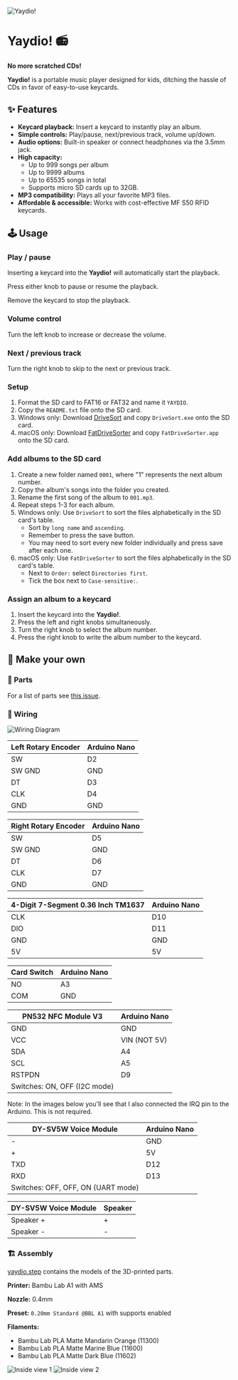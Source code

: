 ![Yaydio!](images/yaydio.jpg)

# Yaydio! 📻
**No more scratched CDs!**

**Yaydio!** is a portable music player designed for kids, ditching the hassle of CDs in favor of easy-to-use keycards.


## ✨ Features
- **Keycard playback:** Insert a keycard to instantly play an album.
- **Simple controls:** Play/pause, next/previous track, volume up/down.
- **Audio options:** Built-in speaker or connect headphones via the 3.5mm jack.
- **High capacity:**
    - Up to 999 songs per album
    - Up to 9999 albums
    - Up to 65535 songs in total
    - Supports micro SD cards up to 32GB.
- **MP3 compatibility:** Plays all your favorite MP3 files.
- **Affordable & accessible:** Works with cost-effective MF S50 RFID keycards.


## 🕹️ Usage

### Play / pause
Inserting a keycard into the **Yaydio!** will automatically start the playback.

Press either knob to pause or resume the playback.

Remove the keycard to stop the playback.


### Volume control
Turn the left knob to increase or decrease the volume.


### Next / previous track
Turn the right knob to skip to the next or previous track.


### Setup
1. Format the SD card to FAT16 or FAT32 and name it `YAYDIO`.
2. Copy the `README.txt` file onto the SD card.
3. Windows only: Download [DriveSort](https://www.anerty.net/software/file/DriveSort/?lang=en) and copy `DriveSort.exe` onto the SD card.
4. macOS only: Download [FatDriveSorter](https://fat-drive-sorter.netlify.app) and copy `FatDriveSorter.app` onto the SD card.


### Add albums to the SD card
1.  Create a new folder named `0001`, where "1" represents the next album number.
2.  Copy the album's songs into the folder you created.
3.  Rename the first song of the album to `001.mp3`.
4.  Repeat steps 1-3 for each album.
5.  Windows only: Use `DriveSort` to sort the files alphabetically in the SD card's table.
    -   Sort by `long name` and `ascending`.
    -   Remember to press the save button.
    -   You may need to sort every new folder individually and press save after each one.
6.  macOS only: Use `FatDriveSorter` to sort the files alphabetically in the SD card's table.
    -   Next to `Order:` select `Directories first`.
    -   Tick the box next to `Case-sensitive:`.


### Assign an album to a keycard

1. Insert the keycard into the **Yaydio!**.
2. Press the left and right knobs simultaneously.
3. Turn the right knob to select the album number.
4. Press the right knob to write the album number to the keycard.


## 🔨 Make your own

### 🧱 Parts
For a list of parts see [this issue](https://github.com/JakesMD/Yaydio/issues/1).

### 🧵 Wiring

![Wiring Diagram](images/wiring_diagram.png)

| Left Rotary Encoder | Arduino Nano |
| ------------------- | ------------ |
| SW                  | D2           |
| SW GND              | GND          |
| DT                  | D3           |
| CLK                 | D4           |
| GND                 | GND          |

| Right Rotary Encoder | Arduino Nano |
| -------------------- | ------------ |
| SW                   | D5           |
| SW GND               | GND          |
| DT                   | D6           |
| CLK                  | D7           |
| GND                  | GND          |

| 4-Digit 7-Segment 0.36 Inch TM1637 | Arduino Nano |
| ---------------------------------- | ------------ |
| CLK                                | D10          |
| DIO                                | D11          |
| GND                                | GND          |
| 5V                                 | 5V           |

| Card Switch | Arduino Nano |
| ----------- | ------------ |
| NO          | A3           |
| COM         | GND          |

| PN532 NFC Module V3 | Arduino Nano |
| ------------------- | ------------ |
| GND                 | GND          |
| VCC                 | VIN (NOT 5V) |
| SDA                 | A4           |
| SCL                 | A5           |
| RSTPDN              | D9           |
| Switches: ON, OFF (I2C mode)       |

Note: In the images below you'll see that I also connected the IRQ pin to the Arduino. This is not required.

| DY-SV5W Voice Module  | Arduino Nano |
| --------------------- | ------------ |
| -                     | GND          |
| +                     | 5V           |
| TXD                   | D12          |
| RXD                   | D13          |
| Switches: OFF, OFF, ON (UART mode)   |

| DY-SV5W Voice Module  | Speaker      |
| --------------------- | ------------ |
| Speaker +             | +            |
| Speaker -             | -            |


### 🏗️ Assembly

[yaydio.step](yaydio.step) contains the models of the 3D-printed parts.

**Printer:** Bambu Lab A1 with AMS

**Nozzle:** 0.4mm

**Preset:** `0.20mm Standard @BBL A1` with supports enabled

**Filaments:**
- Bambu Lab PLA Matte Mandarin Orange (11300)
- Bambu Lab PLA Matte Marine Blue (11600)
- Bambu Lab PLA Matte Dark Blue (11602)

![Inside view 1](images/inside_view_1.jpg)
![Inside view 2](images/inside_view_2.jpg)
